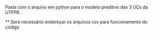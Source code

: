 Pasta com o arquivo em python para o modelo preditivo das 3 UCs da UTFPR.

** Será necessário endereçar os arquivos csv para funcionamento do código
